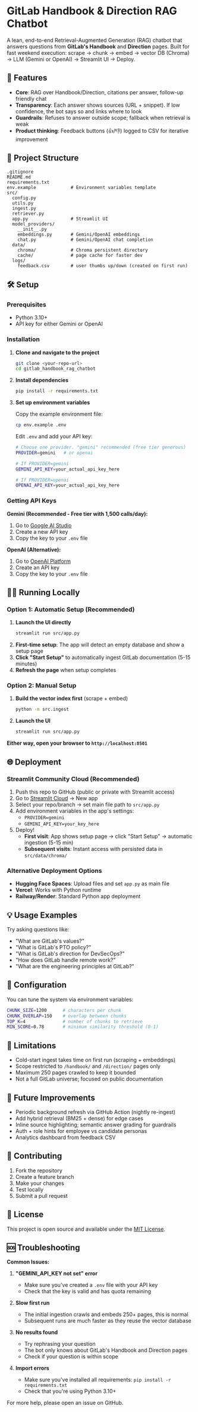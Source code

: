 # GitLab Handbook & Direction RAG Chatbot

A lean, end-to-end Retrieval-Augmented Generation (RAG) chatbot that answers questions from **GitLab's Handbook** and **Direction** pages. Built for fast weekend execution: scrape → chunk → embed → vector DB (Chroma) → LLM (Gemini or OpenAI) → Streamlit UI → Deploy.

## 🚀 Features

- **Core**: RAG over Handbook/Direction, citations per answer, follow-up friendly chat
- **Transparency**: Each answer shows sources (URL + snippet). If low confidence, the bot says so and links where to look
- **Guardrails**: Refuses to answer outside scope; fallback when retrieval is weak
- **Product thinking**: Feedback buttons (👍/👎) logged to CSV for iterative improvement

## 📁 Project Structure

```
.gitignore
README.md
requirements.txt
env.example             # Environment variables template
src/
  config.py
  utils.py
  ingest.py
  retriever.py
  app.py                # Streamlit UI
  model_providers/
    __init__.py
    embeddings.py       # Gemini/OpenAI embeddings
    chat.py             # Gemini/OpenAI chat completion
  data/
    chroma/             # Chroma persistent directory
    cache/              # page cache for faster dev
  logs/
    feedback.csv        # user thumbs up/down (created on first run)
```

## 🛠️ Setup

### Prerequisites

- Python 3.10+
- API key for either Gemini or OpenAI

### Installation

1. **Clone and navigate to the project**
   ```bash
   git clone <your-repo-url>
   cd gitlab_handbook_rag_chatbot
   ```

2. **Install dependencies**
   ```bash
   pip install -r requirements.txt
   ```

3. **Set up environment variables**
   
   Copy the example environment file:
   ```bash
   cp env.example .env
   ```
   
   Edit `.env` and add your API key:
   ```bash
   # Choose one provider. "gemini" recommended (free tier generous)
   PROVIDER=gemini   # or openai
   
   # If PROVIDER=gemini
   GEMINI_API_KEY=your_actual_api_key_here
   
   # If PROVIDER=openai
   OPENAI_API_KEY=your_actual_api_key_here
   ```

### Getting API Keys

**Gemini (Recommended - Free tier with 1,500 calls/day):**
1. Go to [Google AI Studio](https://aistudio.google.com)
2. Create a new API key
3. Copy the key to your `.env` file

**OpenAI (Alternative):**
1. Go to [OpenAI Platform](https://platform.openai.com)
2. Create an API key
3. Copy the key to your `.env` file

## 🏃‍♂️ Running Locally

### Option 1: Automatic Setup (Recommended)
1. **Launch the UI directly**
   ```bash
   streamlit run src/app.py
   ```
2. **First-time setup**: The app will detect an empty database and show a setup page
3. **Click "Start Setup"** to automatically ingest GitLab documentation (5-15 minutes)
4. **Refresh the page** when setup completes

### Option 2: Manual Setup
1. **Build the vector index first** (scrape + embed)
   ```bash
   python -m src.ingest
   ```
2. **Launch the UI**
   ```bash
   streamlit run src/app.py
   ```

**Either way, open your browser to `http://localhost:8501`**

## 🌐 Deployment

### Streamlit Community Cloud (Recommended)

1. Push this repo to GitHub (public or private with Streamlit access)
2. Go to [Streamlit Cloud](https://streamlit.io/cloud) → New app
3. Select your repo/branch → set main file path to `src/app.py`
4. Add environment variables in the app's settings:
   - `PROVIDER=gemini`
   - `GEMINI_API_KEY=your_key_here`
5. Deploy! 
   - **First visit**: App shows setup page → click "Start Setup" → automatic ingestion (5-15 min)
   - **Subsequent visits**: Instant access with persisted data in `src/data/chroma/`

### Alternative Deployment Options

- **Hugging Face Spaces**: Upload files and set `app.py` as main file
- **Vercel**: Works with Python runtime
- **Railway/Render**: Standard Python app deployment

## 💡 Usage Examples

Try asking questions like:
- "What are GitLab's values?"
- "What is GitLab's PTO policy?"
- "What is GitLab's direction for DevSecOps?"
- "How does GitLab handle remote work?"
- "What are the engineering principles at GitLab?"

## 🔧 Configuration

You can tune the system via environment variables:

```bash
CHUNK_SIZE=1200      # characters per chunk
CHUNK_OVERLAP=150    # overlap between chunks
TOP_K=4              # number of chunks to retrieve
MIN_SCORE=0.78       # minimum similarity threshold (0-1)
```

## 🚧 Limitations

- Cold-start ingest takes time on first run (scraping + embeddings)
- Scope restricted to `/handbook/` and `/direction/` pages only
- Maximum 250 pages crawled to keep it bounded
- Not a full GitLab universe; focused on public documentation

## 🔮 Future Improvements

- Periodic background refresh via GitHub Action (nightly re-ingest)
- Add hybrid retrieval (BM25 + dense) for edge cases
- Inline source highlighting; semantic answer grading for guardrails
- Auth + role hints for employee vs candidate personas
- Analytics dashboard from feedback CSV

## 🤝 Contributing

1. Fork the repository
2. Create a feature branch
3. Make your changes
4. Test locally
5. Submit a pull request

## 📝 License

This project is open source and available under the [MIT License](LICENSE).

## 🆘 Troubleshooting

**Common Issues:**

1. **"GEMINI_API_KEY not set" error**
   - Make sure you've created a `.env` file with your API key
   - Check that the key is valid and has quota remaining

2. **Slow first run**
   - The initial ingestion crawls and embeds 250+ pages, this is normal
   - Subsequent runs are much faster as they reuse the vector database

3. **No results found**
   - Try rephrasing your question
   - The bot only knows about GitLab's Handbook and Direction pages
   - Check if your question is within scope

4. **Import errors**
   - Make sure you've installed all requirements: `pip install -r requirements.txt`
   - Check that you're using Python 3.10+

For more help, please open an issue on GitHub.
